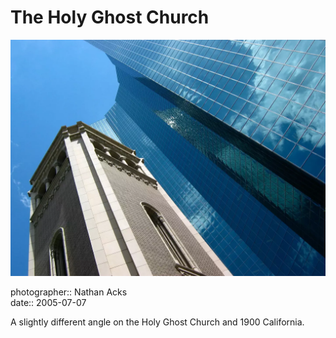 # The Holy Ghost Church

![A church bell tower made out of light-colored stone against a brilliant blue sky](assets/2005-07-07-the-holy-ghost-church.webp)

photographer:: Nathan Acks  
date:: 2005-07-07

A slightly different angle on the Holy Ghost Church and 1900 California.
